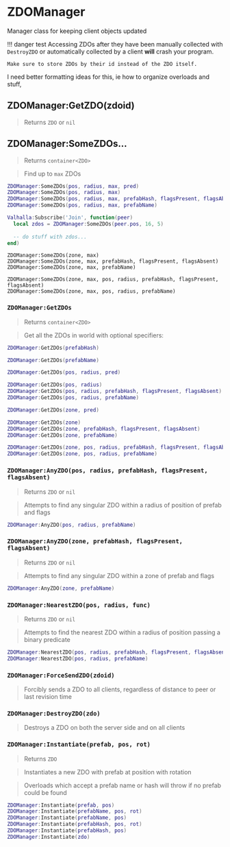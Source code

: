 # ZDOManager

Manager class for keeping client objects updated

!!! danger test
    Accessing ZDOs after they have been manually collected with `DestroyZDO` or automatically collected by a client **will** crash your program.
    
    Make sure to store ZDOs by their id instead of the ZDO itself.

I need better formatting ideas for this, ie how to organize overloads and stuff,

## ZDOManager:GetZDO(zdoid)
  > Returns `ZDO` or `nil`
  
## ZDOManager:SomeZDOs...
  > Returns `container<ZDO>`
  
  > Find up to `max` ZDOs
  
  > 
  ```lua title="Positional overloads"
  ZDOManager:SomeZDOs(pos, radius, max, pred)
  ZDOManager:SomeZDOs(pos, radius, max)
  ZDOManager:SomeZDOs(pos, radius, max, prefabHash, flagsPresent, flagsAbsent)
  ZDOManager:SomeZDOs(pos, radius, max, prefabName)
  ```
  
  >
  ```lua title="Get up to 5 ZDOs near any joining player within 16m"  hl_lines="2 2"
  Valhalla:Subscribe('Join', function(peer)
    local zdos = ZDOManager:SomeZDOs(peer.pos, 16, 5)
    
    -- do stuff with zdos...
  end)
  
  ```
  
  >
  ```
  ZDOManager:SomeZDOs(zone, max)
  ZDOManager:SomeZDOs(zone, max, prefabHash, flagsPresent, flagsAbsent)
  ZDOManager:SomeZDOs(zone, max, prefabName)
  ```
  
  >
  ```
  ZDOManager:SomeZDOs(zone, max, pos, radius, prefabHash, flagsPresent, flagsAbsent)
  ZDOManager:SomeZDOs(zone, max, pos, radius, prefabName)
  ```
  
### `ZDOManager:GetZDOs`
  > Returns `container<ZDO>`
  
  
  > Get all the ZDOs in world with optional specifiers:
  
  >  
  ```lua  
  ZDOManager:GetZDOs(prefabHash)
  
  ZDOManager:GetZDOs(prefabName)
  
  ZDOManager:GetZDOs(pos, radius, pred)
  
  ZDOManager:GetZDOs(pos, radius)
  ZDOManager:GetZDOs(pos, radius, prefabHash, flagsPresent, flagsAbsent)
  ZDOManager:GetZDOs(pos, radius, prefabName)
  
  ZDOManager:GetZDOs(zone, pred)
  
  ZDOManager:GetZDOs(zone)
  ZDOManager:GetZDOs(zone, prefabHash, flagsPresent, flagsAbsent)
  ZDOManager:GetZDOs(zone, prefabName)
  
  ZDOManager:GetZDOs(zone, pos, radius, prefabHash, flagsPresent, flagsAbsent)
  ZDOManager:GetZDOs(zone, pos, radius, prefabName)
  ```

### `ZDOManager:AnyZDO(pos, radius, prefabHash, flagsPresent, flagsAbsent)`
  > Returns `ZDO` or `nil`
  
  > Attempts to find any singular ZDO within a radius of position of prefab and flags
  
  >
  ```lua
  ZDOManager:AnyZDO(pos, radius, prefabName)
  ```
  
### `ZDOManager:AnyZDO(zone, prefabHash, flagsPresent, flagsAbsent)`
  > Returns `ZDO` or `nil`
  
  > Attempts to find any singular ZDO within a zone of prefab and flags
  
  >
  ```lua
  ZDOManager:AnyZDO(zone, prefabName)
  ```
  
### `ZDOManager:NearestZDO(pos, radius, func)`
  > Returns `ZDO` or `nil`
  
  > Attempts to find the nearest ZDO within a radius of position passing a binary predicate
  
  >
  ```lua
  ZDOManager:NearestZDO(pos, radius, prefabHash, flagsPresent, flagsAbsent)
  ZDOManager:NearestZDO(pos, radius, prefabName)
  ```
  
### `ZDOManager:ForceSendZDO(zdoid)`
  > Forcibly sends a ZDO to all clients, regardless of distance to peer or last revision time
  
### `ZDOManager:DestroyZDO(zdo)`
  > Destroys a ZDO on both the server side and on all clients
  
### `ZDOManager:Instantiate(prefab, pos, rot)`
  > Returns `ZDO`
  
  > Instantiates a new ZDO with prefab at position with rotation
  
  > Overloads which accept a prefab name or hash will throw if no prefab could be found
  
  >
  ```lua
  ZDOManager:Instantiate(prefab, pos)
  ZDOManager:Instantiate(prefabName, pos, rot)
  ZDOManager:Instantiate(prefabName, pos)
  ZDOManager:Instantiate(prefabHash, pos, rot)
  ZDOManager:Instantiate(prefabHash, pos)
  ZDOManager:Instantiate(zdo)
  ```